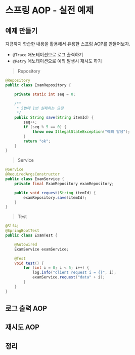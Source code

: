 # 스프링 AOP - 실전 예제

## 예제 만들기

지금까지 학습한 내용을 활용해서 유용한 스프링 AOP를 만들어보자.

- `@Trace` 애노테이션으로 로그 출력하기
- `@Retry` 애노테이션으로 예외 발생시 재시도 하기

> Repository

```java
@Repository
public class ExamRepository {

    private static int seq = 0;

    /**
     * 5번에 1번 실패하는 요청
     */
    public String save(String itemId) {
        seq++;
        if (seq % 5 == 0) {
            throw new IllegalStateException("예외 발생");
        }
        return "ok";
    }
}
```

> Service

```java
@Service
@RequiredArgsConstructor
public class ExamService {
    private final ExamRepository examRepository;

    public void request(String itemId) {
        examRepository.save(itemId);
    }
}
```

> Test

```java
@Slf4j
@SpringBootTest
public class ExamTest {

    @Autowired
    ExamService examService;

    @Test
    void test() {
        for (int i = 0; i < 5; i++) {
            log.info("client request i = {}", i);
            examService.request("data" + i);
        }
    }
}
```

## 로그 출력 AOP

## 재시도 AOP

## 정리